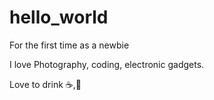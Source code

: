 # hello_world
For the first time as a newbie

I love Photography, coding, electronic gadgets.

Love to drink :coffee:,:tea:
